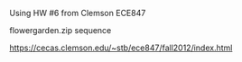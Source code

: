 Using HW #6 from Clemson ECE847

flowergarden.zip sequence

https://cecas.clemson.edu/~stb/ece847/fall2012/index.html
